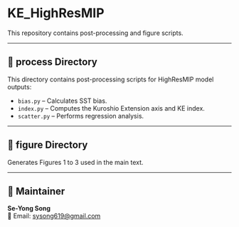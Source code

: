 # KE_HighResMIP

This repository contains post-processing and figure scripts.

---

## 📁 process Directory

This directory contains post-processing scripts for HighResMIP model outputs:

- `bias.py` – Calculates SST bias.
- `index.py` – Computes the Kuroshio Extension axis and KE index.
- `scatter.py` – Performs regression analysis.

---

## 📁 figure Directory

Generates Figures 1 to 3 used in the main text.

---

## 👤 Maintainer

**Se-Yong Song**  
📧 Email: [sysong619@gmail.com](mailto:sysong619@gmail.com)
